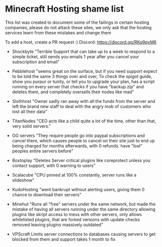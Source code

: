 # Minecraft Hosting shame list
This list was created to document some of the failings in certain hosting companies,
please do not attack these sites, we only ask that the hosting services learn from these mistakes and change them

To add a host, create a PR request :)
Discord: https://discord.gg/RKq9qyM6

* Shockbyte "Terrible Support that can take up to a week to respond to a simple ticket, still sends you emails 1 year after you cancel your subscription and email"

* Pebblehost "seems great on the surface, but if you need support expect to be told the same 3 things over and over,  To check the spigot guide, show you purpur or tunity, or tell you to upgrade your plan, has a script running on every server that checks if you have "backup.zip" and deletes them, and completely oversells their nodes like mad"

* Slothhost "Owner sadly ran away with all the funds from the server and left the brand new staff to deal with the angry mob of customers who lost all their data"

* TitanNodes "CEO acts like a child quite a lot of the time, other than that, very solid servers."

* GG servers "They require people go into paypal subscriptions and cancel there, which causes people to cancel on their site just to end up being charged for months afterwards, with 0 refunds.  have "lost" peoples entire servers before"

* Boxtoplay "Deletes Server critical plugins like coreprotect unless you contact support, with 0 warning to users"

* Scalacube "CPU pinned at 100% constantly, server runs like a slideshow"

* KudoHosting "went bankrupt without alerting users, giving them 0 chance to download their servers"

* Minehut "Runs all "free" servers under the same network, but made the mistake of having all servers running under the same directory allowing plugins like skript access to mess with other servers, only allows whitelisted plugins, that are forked versions with update checks removed leaving plugins massively outdated"

* VPScraft Limits server connections to databases causing servers to get blocked from them and support takes 1 month to fix 


